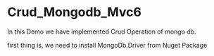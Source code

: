 # Crud_Mongodb_Mvc6

In this Demo we have implemented Crud Operation of mongo db.

first thing is, we need to install MongoDb.Driver from Nuget Package
